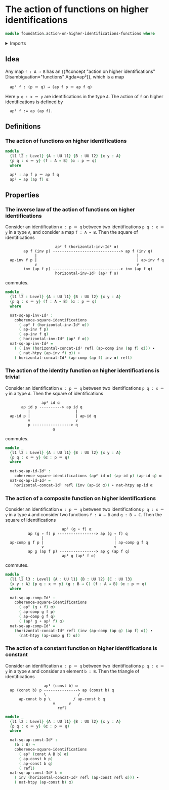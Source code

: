 # The action of functions on higher identifications

```agda
module foundation.action-on-higher-identifications-functions where
```

<details><summary>Imports</summary>

```agda
open import foundation.action-on-identifications-functions
open import foundation.path-algebra
open import foundation.universe-levels

open import foundation-core.commuting-squares-of-identifications
open import foundation-core.constant-maps
open import foundation-core.function-types
open import foundation-core.homotopies
open import foundation-core.identity-types
```

</details>

## Idea

Any map `f : A → B` has an
{{#concept "action on higher identifications" Disambiguation="functions" Agda=ap²}},
which is a map

```text
  ap² f : (p ＝ q) → (ap f p ＝ ap f q)
```

Here `p q : x ＝ y` are identifications in the type `A`. The action of `f` on
higher identifications is defined by

```text
  ap² f := ap (ap f).
```

## Definitions

### The action of functions on higher identifications

```agda
module _
  {l1 l2 : Level} {A : UU l1} {B : UU l2} {x y : A}
  {p q : x ＝ y} (f : A → B) (α : p ＝ q)
  where

  ap² : ap f p ＝ ap f q
  ap² = ap (ap f) α
```

## Properties

### The inverse law of the action of functions on higher identifications

Consider an identification `α : p ＝ q` between two identifications
`p q : x ＝ y` in a type `A`, and consider a map `f : A → B`. Then the square of
identifications

```text
                      ap² f (horizontal-inv-Id² α)
        ap f (inv p) ------------------------------> ap f (inv q)
             |                                            |
  ap-inv f p |                                            | ap-inv f q
             ∨                                            ∨
        inv (ap f p) ------------------------------> inv (ap f q)
                      horizontal-inv-Id² (ap² f α)
```

commutes.

```agda
module _
  {l1 l2 : Level} {A : UU l1} {B : UU l2} {x y : A}
  {p q : x ＝ y} (f : A → B) (α : p ＝ q)
  where

  nat-sq-ap-inv-Id² :
    coherence-square-identifications
      ( ap² f (horizontal-inv-Id² α))
      ( ap-inv f p)
      ( ap-inv f q)
      ( horizontal-inv-Id² (ap² f α))
  nat-sq-ap-inv-Id² =
    ( ( inv (horizontal-concat-Id² refl (ap-comp inv (ap f) α))) ∙
      ( nat-htpy (ap-inv f) α)) ∙
    ( horizontal-concat-Id² (ap-comp (ap f) inv α) refl)
```

### The action of the identity function on higher identifications is trivial

Consider an identification `α : p ＝ q` between two identifications
`p q : x ＝ y` in a type `A`. Then the square of identifications

```text
                ap² id α
       ap id p ----------> ap id q
          |                    |
  ap-id p |                    | ap-id q
          ∨                    ∨
          p -----------------> q
                     α
```

commutes.

```agda
module _
  {l1 l2 : Level} {A : UU l1} {B : UU l2} {x y : A}
  {p q : x ＝ y} (α : p ＝ q)
  where

  nat-sq-ap-id-Id² :
    coherence-square-identifications (ap² id α) (ap-id p) (ap-id q) α
  nat-sq-ap-id-Id² =
    horizontal-concat-Id² refl (inv (ap-id α)) ∙ nat-htpy ap-id α
```

### The action of a composite function on higher identifications

Consider an identification `α : p ＝ q` between two identifications
`p q : x ＝ y` in a type `A` and consider two functions `f : A → B` and
`g : B → C`. Then the square of identifications

```text
                         ap² (g ∘ f) α
          ap (g ∘ f) p -----------------> ap (g ∘ f) q
                |                               |
  ap-comp g f p |                               | ap-comp g f q
                ∨                               ∨
          ap g (ap f p) ----------------> ap g (ap f q)
                         ap² g (ap² f α)
```

commutes.

```agda
module _
  {l1 l2 l3 : Level} {A : UU l1} {B : UU l2} {C : UU l3}
  {x y : A} {p q : x ＝ y} (g : B → C) (f : A → B) (α : p ＝ q)
  where

  nat-sq-ap-comp-Id² :
    coherence-square-identifications
      ( ap² (g ∘ f) α)
      ( ap-comp g f p)
      ( ap-comp g f q)
      ( (ap² g ∘ ap² f) α)
  nat-sq-ap-comp-Id² =
    (horizontal-concat-Id² refl (inv (ap-comp (ap g) (ap f) α)) ∙
      (nat-htpy (ap-comp g f) α))
```

### The action of a constant function on higher identifications is constant

Consider an identification `α : p ＝ q` between two identifications
`p q : x ＝ y` in a type `A` and consider an element `b : B`. Then the triangle
of identifications

```text
                 ap² (const b) α
  ap (const b) p ---------------> ap (const b) q
                 \              /
      ap-const b p \          / ap-const b q
                     ∨      ∨
                       refl
```

```agda
module _
  {l1 l2 : Level} {A : UU l1} {B : UU l2} {x y : A}
  {p q : x ＝ y} (α : p ＝ q)
  where

  nat-sq-ap-const-Id² :
    (b : B) →
    coherence-square-identifications
      ( ap² (const A B b) α)
      ( ap-const b p)
      ( ap-const b q)
      ( refl)
  nat-sq-ap-const-Id² b =
    ( inv (horizontal-concat-Id² refl (ap-const refl α))) ∙
    ( nat-htpy (ap-const b) α)
```
